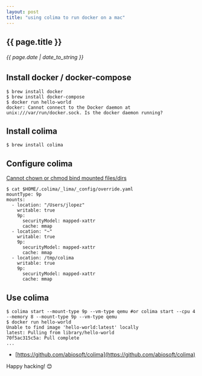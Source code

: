 ```yaml
---
layout: post
title: "using colima to run docker on a mac"
---
```


## {{ page.title }}

###### {{ page.date | date_to_string }}

## Install docker / docker-compose

    $ brew install docker
    $ brew install docker-compose
    $ docker run hello-world
    docker: Cannot connect to the Docker daemon at unix:///var/run/docker.sock. Is the docker daemon running?

## Install colima

    $ brew install colima

## Configure colima

[Cannot chown or chmod bind mounted files/dirs](https://github.com/abiosoft/colima/issues/83#issuecomment-1339269542)

    $ cat $HOME/.colima/_lima/_config/override.yaml
    mountType: 9p
    mounts:
      - location: "/Users/jlopez"
        writable: true
        9p:
          securityModel: mapped-xattr
          cache: mmap
      - location: "~"
        writable: true
        9p:
          securityModel: mapped-xattr
          cache: mmap
      - location: /tmp/colima
        writable: true
        9p:
          securityModel: mapped-xattr
          cache: mmap

## Use colima

    $ colima start --mount-type 9p --vm-type qemu #or colima start --cpu 4 --memory 8 --mount-type 9p --vm-type qemu
    $ docker run hello-world
    Unable to find image 'hello-world:latest' locally
    latest: Pulling from library/hello-world
    70f5ac315c5a: Pull complete
    ...

- [https://github.com/abiosoft/colima](https://github.com/abiosoft/colima)

Happy hacking! &#128522;
